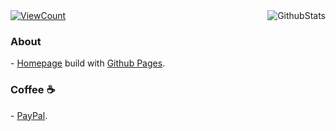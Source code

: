 <!--
Maximum retries exceeded Please add an env variable called PAT_1 with your github token in vercel:
https://github.com/anuraghazra/github-readme-stats/issues/2149
-->
<a href="https://github.com/kianfang">
  <img alt="GithubStats" align="right" src="https://github-readme-stats-sigma-five.vercel.app/api?username=kianfang&hide_border=true" />
<a/>

<a href="https://github.com/kianfang/kianfang" target="_blank">
  <img alt="ViewCount" src="https://views.whatilearened.today/views/github/kianfang/kianfang.svg?cache=remove" />
</a>

<h3>About</h3>
<p>- <a href="https://kianfang.com" target="_blank">Homepage</a> build with <a href="./.github/pages.md">Github Pages</a>. </p>

<h3> Coffee ☕</h3>
<p>- <a href="https://paypal.me/kianfang" target="_blank">PayPal</a>.</p>



<!--
**kianfang/kianfang** is a ✨ _special_ ✨ repository because its `README.md` (this file) appears on your GitHub profile.

Here are some ideas to get you started:

- 🔭 I’m currently working on ...
- 🌱 I’m currently learning ...
- 👯 I’m looking to collaborate on ...
- 🤔 I’m looking for help with ...
- 💬 Ask me about ...
- 📫 How to reach me: ...
- 😄 Pronouns: ...
- ⚡ Fun fact: ...
-->
